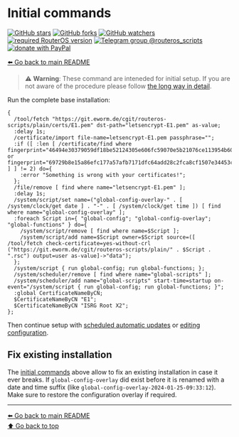 Initial commands
================

[![GitHub stars](https://img.shields.io/github/stars/eworm-de/routeros-scripts?logo=GitHub&style=flat&color=red)](https://github.com/eworm-de/routeros-scripts/stargazers)
[![GitHub forks](https://img.shields.io/github/forks/eworm-de/routeros-scripts?logo=GitHub&style=flat&color=green)](https://github.com/eworm-de/routeros-scripts/network)
[![GitHub watchers](https://img.shields.io/github/watchers/eworm-de/routeros-scripts?logo=GitHub&style=flat&color=blue)](https://github.com/eworm-de/routeros-scripts/watchers)
[![required RouterOS version](https://img.shields.io/badge/RouterOS-7.13-yellow?style=flat)](https://mikrotik.com/download/changelogs/)
[![Telegram group @routeros_scripts](https://img.shields.io/badge/Telegram-%40routeros__scripts-%2326A5E4?logo=telegram&style=flat)](https://t.me/routeros_scripts)
[![donate with PayPal](https://img.shields.io/badge/Like_it%3F-Donate!-orange?logo=githubsponsors&logoColor=orange&style=flat)](https://www.paypal.com/cgi-bin/webscr?cmd=_s-xclick&hosted_button_id=A4ZXBD6YS2W8J)

[⬅️ Go back to main README](README.md)

> ⚠️ **Warning**: These command are inteneded for initial setup. If you are
> not aware of the procedure please follow
> [the long way in detail](README.md#the-long-way-in-detail).

Run the complete base installation:

    {
      /tool/fetch "https://git.eworm.de/cgit/routeros-scripts/plain/certs/E1.pem" dst-path="letsencrypt-E1.pem" as-value;
      :delay 1s;
      /certificate/import file-name=letsencrypt-E1.pem passphrase="";
      :if ([ :len [ /certificate/find where fingerprint="46494e30379059df18be52124305e606fc59070e5b21076ce113954b60517cda" or fingerprint="69729b8e15a86efc177a57afb7171dfc64add28c2fca8cf1507e34453ccb1470" ] ] != 2) do={
        :error "Something is wrong with your certificates!";
      };
      /file/remove [ find where name="letsencrypt-E1.pem" ];
      :delay 1s;
      /system/script/set name=("global-config-overlay-" . [ /system/clock/get date ] . "-" . [ /system/clock/get time ]) [ find where name="global-config-overlay" ];
      :foreach Script in={ "global-config"; "global-config-overlay"; "global-functions" } do={
        /system/script/remove [ find where name=$Script ];
        /system/script/add name=$Script owner=$Script source=([ /tool/fetch check-certificate=yes-without-crl ("https://git.eworm.de/cgit/routeros-scripts/plain/" . $Script . ".rsc") output=user as-value]->"data");
      };
      /system/script { run global-config; run global-functions; };
      /system/scheduler/remove [ find where name="global-scripts" ];
      /system/scheduler/add name="global-scripts" start-time=startup on-event="/system/script { run global-config; run global-functions; }";
      :global CertificateNameByCN;
      $CertificateNameByCN "E1";
      $CertificateNameByCN "ISRG Root X2";
    };

Then continue setup with
[scheduled automatic updates](README.md#scheduled-automatic-updates) or
[editing configuration](README.md#editing-configuration).

## Fix existing installation

The [initial commands](#initial-commands) above allow to fix an existing
installation in case it ever breaks. If `global-config-overlay` did exist
before it is renamed with a date and time suffix (like
`global-config-overlay-2024-01-25-09:33:12`). Make sure to restore the
configuration overlay if required.

---
[⬅️ Go back to main README](README.md)  
[⬆️ Go back to top](#top)

